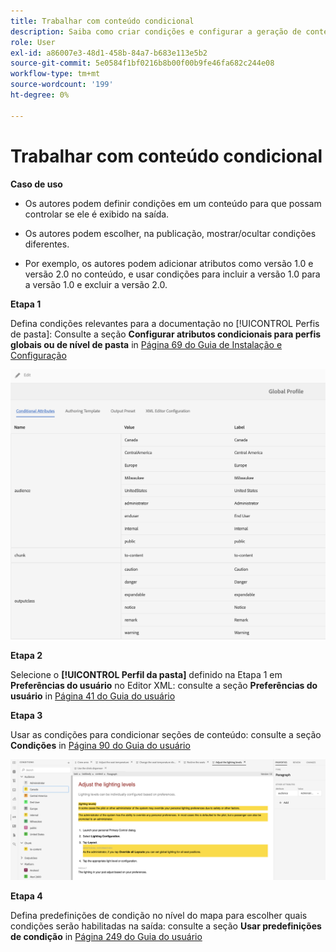 ```yaml
---
title: Trabalhar com conteúdo condicional
description: Saiba como criar condições e configurar a geração de conteúdo condicional no [!DNL AEM Guides]
role: User
exl-id: a86007e3-48d1-458b-84a7-b683e113e5b2
source-git-commit: 5e0584f1bf0216b8b00f00b9fe46fa682c244e08
workflow-type: tm+mt
source-wordcount: '199'
ht-degree: 0%

---
```


# Trabalhar com conteúdo condicional

**Caso de uso**

* Os autores podem definir condições em um conteúdo para que possam controlar se ele é exibido na saída.

* Os autores podem escolher, na publicação, mostrar/ocultar condições diferentes.

* Por exemplo, os autores podem adicionar atributos como versão 1.0 e versão 2.0 no conteúdo, e usar condições para incluir a versão 1.0 para a versão 1.0 e excluir a versão 2.0.

**Etapa 1**

Defina condições relevantes para a documentação no [!UICONTROL Perfis de pasta]: Consulte a seção **Configurar atributos condicionais para perfis globais ou de nível de pasta** in [Página 69 do Guia de Instalação e Configuração](https://helpx.adobe.com/content/dam/help/en/xml-documentation-solution/4-2/Adobe-Experience-Manager-Guides_Installation-Configuration-Guide_EN.pdf)

![Configurar condições nos perfis de pasta](assets/conditions-in-profiles.png)

**Etapa 2**

Selecione o **[!UICONTROL Perfil da pasta]** definido na Etapa 1 em **Preferências do usuário** no Editor XML: consulte a seção **Preferências do usuário** in [Página 41 do Guia do usuário](https://helpx.adobe.com/content/dam/help/en/xml-documentation-solution/4-2/Adobe-Experience-Manager-Guides_User-Guide_EN.pdf)


**Etapa 3**

Usar as condições para condicionar seções de conteúdo: consulte a seção **Condições** in [Página 90 do Guia do usuário](https://helpx.adobe.com/content/dam/help/en/xml-documentation-solution/4-2/Adobe-Experience-Manager-Guides_User-Guide_EN.pdf)

![Usar condições no editor da Web](assets/conditions-in-web-editor.png)

**Etapa 4**

Defina predefinições de condição no nível do mapa para escolher quais condições serão habilitadas na saída: consulte a seção **Usar predefinições de condição** in [Página 249 do Guia do usuário](https://helpx.adobe.com/content/dam/help/en/xml-documentation-solution/4-2/Adobe-Experience-Manager-Guides_User-Guide_EN.pdf)
